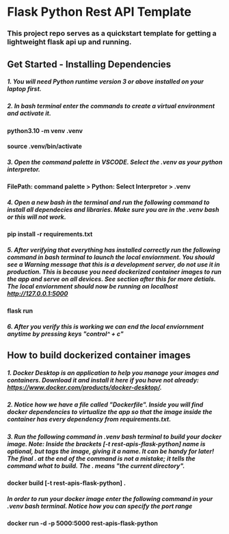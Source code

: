 # Flask Python Rest API Template

### This project repo serves as a quickstart template for getting a lightweight flask api up and running.

## Get Started - Installing Dependencies

##### 1. You will need Python runtime version 3 or above installed on your laptop first. 

##### 2. In bash terminal enter the commands to create a virtual environment and activate it.

#### python3.10 -m venv .venv
#### source .venv/bin/activate

##### 3. Open the command palette in VSCODE. Select the .venv as your python interpretor. 
#### FilePath: command palette > Python: Select Interpretor > .venv

##### 4. Open a new bash in the terminal and run the following command to install all dependecies and libraries. Make sure you are in the .venv bash or this will not work. 
#### pip install -r requirements.txt

##### 5. After verifying that everything has installed correctly run the following command in bash terminal to launch the local enviornment. You should see a Warning message that this is a development server, do not use it in production. This is because you need dockerized container images to run the app and serve on all devices. See section after this for more detials. The local enviornment should now be running on localhost http://127.0.0.1:5000

#### flask run

##### 6. After you verify this is working we can end the local enviornment anytime by pressing keys "control^ + c" 

## How to build dockerized container images

##### 1. Docker Desktop is an application to help you manage your images and containers. Download it and install it here if you have not already: https://www.docker.com/products/docker-desktop/.

##### 2. Notice how we have a file called "Dockerfile". Inside you will find docker dependencies to virtualize the app so that the image inside the container has every dependency from requirements.txt. 

##### 3. Run the following command in .venv bash terminal to build your docker image. Note: Inside the brackets [-t rest-apis-flask-python] name is optional, but tags the image, giving it a name. It can be handy for later! The final . at the end of the command is not a mistake; it tells the command what to build. The . means "the current directory".

#### docker build [-t rest-apis-flask-python] . 

##### In order to run your docker image enter the following command in your .venv bash terminal. Notice how you can specify the port range

#### docker run -d -p 5000:5000 rest-apis-flask-python
